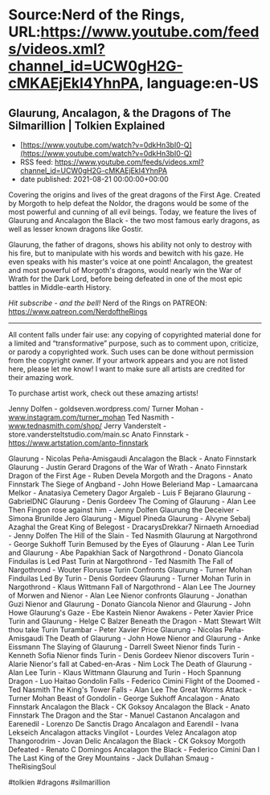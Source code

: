 # Source:Nerd of the Rings, URL:https://www.youtube.com/feeds/videos.xml?channel_id=UCW0gH2G-cMKAEjEkI4YhnPA, language:en-US

## Glaurung, Ancalagon, & the Dragons of The Silmarillion | Tolkien Explained
 - [https://www.youtube.com/watch?v=0dkHn3bI0-Q](https://www.youtube.com/watch?v=0dkHn3bI0-Q)
 - RSS feed: https://www.youtube.com/feeds/videos.xml?channel_id=UCW0gH2G-cMKAEjEkI4YhnPA
 - date published: 2021-08-21 00:00:00+00:00

Covering the origins and lives of the great dragons of the First Age.  Created by Morgoth to help defeat the Noldor, the dragons would be some of the most powerful and cunning of all evil beings.  Today, we feature the lives of Glaurung and Ancalagon the Black - the two most famous early dragons, as well as lesser known dragons like Gostir.

Glaurung, the father of dragons, shows his ability not only to destroy with his fire, but to manipulate with his words and bewitch with his gaze.  He even speaks with his master's voice at one point!  Ancalagon, the greatest and most powerful of Morgoth's dragons, would nearly win the War of Wrath for the Dark Lord, before being defeated in one of the most epic battles in Middle-earth History.

*Hit subscribe - and the bell!* 
Nerd of the Rings on PATREON: https://www.patreon.com/NerdoftheRings

-------------- 
All content falls under fair use: any copying of copyrighted material done for a limited and “transformative” purpose, such as to comment upon, criticize, or parody a copyrighted work. Such uses can be done without permission from the copyright owner.   If your artwork appears and you are not listed here, please let me know! I want to make sure all artists are credited for their amazing work.

To purchase artist work, check out these amazing artists!

Jenny Dolfen - goldseven.wordpress.com/
Turner Mohan - www.instagram.com/turner_mohan
Ted Nasmith - www.tednasmith.com/shop/
Jerry Vanderstelt - store.vandersteltstudio.com/main.sc
Anato Finnstark - https://www.artstation.com/anto-finnstark

Glaurung - Nicolas Peña-Amisgaudi
Ancalagon the Black - Anato Finnstark
Glaurung - Justin Gerard
Dragons of the War of Wrath - Anato Finnstark
Dragon of the First Age - Ruben Devela
Morgoth and the Dragons - Anato Finnstark
The Siege of Angband - John Howe
Beleriand Map - Lamaarcana
Melkor - Anatasiya Cemetery
Dagor Argaleb - Luis F Bejarano
Glaurung - GabrielDNC
Glaurung - Denis Gordeev
The Coming of Glaurung - Alan Lee
Then Fingon rose against him - Jenny Dolfen
Glaurung the Deceiver - Simona Brunilde Jero
Glaurung - Miguel Pineda
Glaurung - Alvyne Sebalj
Azaghal the Great King of Belegost - DracarysDrekkar7
Nirnaeth Arnoediad - Jenny Dolfen
The Hill of the Slain - Ted Nasmith
Glaurung at Nargothrond - George Sukhoff
Turin Bemused by the Eyes of Glaurung - Alan Lee
Turin and Glaurung - Abe Papakhian
Sack of Nargothrond - Donato Giancola
Finduilas is Led Past Turin at Nargothrond - Ted Nasmith
The Fall of Nargothrond - Wouter Florusse
Turin Confronts Glaurung - Turner Mohan
Finduilas Led By Turin - Denis Gordeev
Glaurung - Turner Mohan
Turin in Nargothrond - Klaus Wittmann
Fall of Nargothrond - Alan Lee
The Journey of Morwen and Nienor - Alan Lee
Nienor confronts Glaurung - Jonathan Guzi
Nienor and Glaurung - Donato Giancola
Nienor and Glaurung - John Howe
Glaurung's Gaze - Ebe Kastein
Nienor Awakens - Peter Xavier Price
Turin and Glaurung - Helge C Balzer
Beneath the Dragon - Matt Stewart
Wilt thou take Turin Turambar - Peter Xavier Price
Glaurung - Nicolas Peña-Amisgaudi
The Death of Glaurung - John Howe
Nienor and Glaurung - Anke Eissmann
The Slaying of Glaurung - Darrell Sweet
Nienor finds Turin - Kenneth Sofia
Nienor finds Turin - Denis Gordeev
Nienor discovers Turin - Alarie
Nienor's fall at Cabed-en-Aras - Nim Lock
The Death of Glaurung - Alan Lee
Turin - Klaus Wittmann
Glaurung and Turin - Hoch Spannung
Dragon - Luo Haitao
Gondolin Falls - Federico Cimini
Flight of the Doomed - Ted Nasmith
The King's Tower Falls - Alan Lee
The Great Worms Attack - Turner Mohan
Beast of Gondolin - George Sukhoff
Ancalagon - Anato Finnstark
Ancalagon the Black - CK Goksoy
Ancalagon the Black - Anato Finnstark
The Dragon and the Star - Manuel Castanon
Ancalagon and Earenedil - Lorenzo De Sanctis Drago
Ancalagon and Earendil - Ivana Lekseich
Ancalagon attacks Vingilot - Lourdes Velez
Ancalagon atop Thangorodrim - Jovan Delic
Ancalagon the Black - CK Goksoy
Morgoth Defeated - Renato C Domingos
Ancalagon the Black - Federico Cimini
Dan I The Last King of the Grey Mountains - Jack Dullahan
Smaug - TheRisingSoul

#tolkien #dragons #silmarillion

